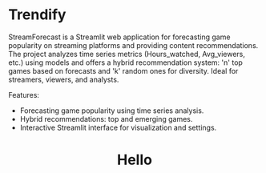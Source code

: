# Trendify
StreamForecast is a Streamlit web application for forecasting game popularity on streaming platforms and providing content recommendations. The project analyzes time series metrics (Hours_watched, Avg_viewers, etc.) using models and offers a hybrid recommendation system: 'n' top games based on forecasts and 'k'
random ones for diversity. Ideal for streamers, viewers, and analysts.

Features:
- Forecasting game popularity using time series analysis.
- Hybrid recommendations: top and emerging games.
- Interactive Streamlit interface for visualization and settings.

<h1 style = 'text-align:center'> Hello </h1>
